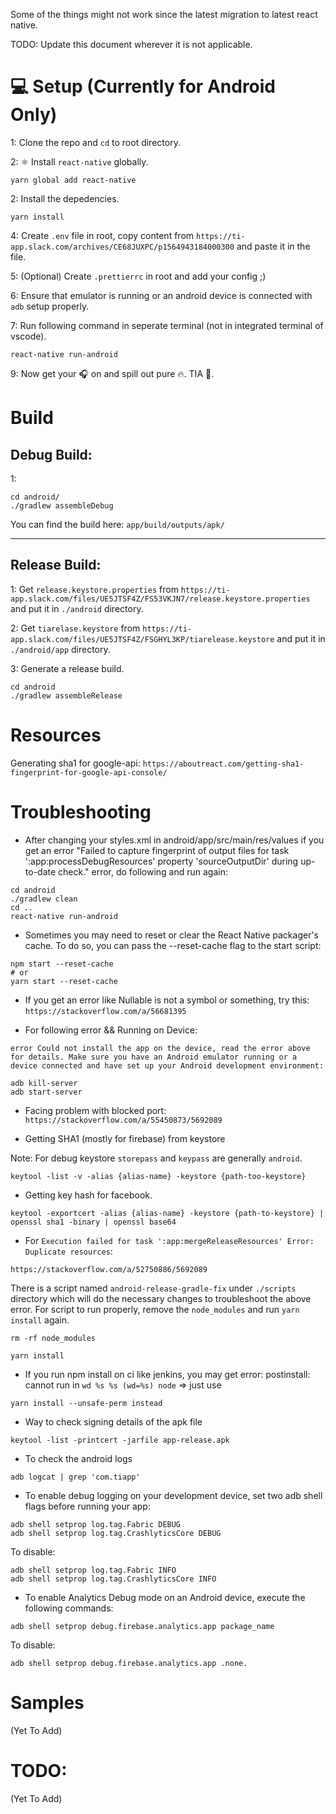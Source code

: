 Some of the things might not work since the latest migration to latest react native.

TODO: Update this document wherever it is not applicable.

# 💻 Setup (Currently for Android Only)

1: Clone the repo and `cd` to root directory.

2: ⚛ Install `react-native` globally.

```
yarn global add react-native
```

2: Install the depedencies.

```
yarn install
```

4: Create `.env` file in root, copy content from `https://ti-app.slack.com/archives/CE68JUXPC/p1564943184000300` and paste it in the file.

5: (Optional) Create `.prettierrc` in root and add your config ;)

6: Ensure that emulator is running or an android device is connected with `adb` setup properly.

7: Run following command in seperate terminal (not in integrated terminal of vscode).

```
react-native run-android
```

9: Now get your 🎧 on and spill out pure 🔥. TIA 🙏.

# Build

## Debug Build:

1:

```
cd android/
./gradlew assembleDebug
```

You can find the build here: `app/build/outputs/apk/`

---

## Release Build:

1: Get `release.keystore.properties` from `https://ti-app.slack.com/files/UE5JTSF4Z/FS53VKJN7/release.keystore.properties` and put it in `./android` directory.

2: Get `tiarelase.keystore` from `https://ti-app.slack.com/files/UE5JTSF4Z/FSGHYL3KP/tiarelease.keystore` and put it in `./android/app` directory.

3: Generate a release build.

```
cd android
./gradlew assembleRelease
```

# Resources

Generating sha1 for google-api:
`https://aboutreact.com/getting-sha1-fingerprint-for-google-api-console/`

# Troubleshooting

- After changing your styles.xml in android/app/src/main/res/values if you get an error "Failed to capture fingerprint of output files for task ':app:processDebugResources' property 'sourceOutputDir' during up-to-date check." error, do following and run again:

```
cd android
./gradlew clean
cd ..
react-native run-android
```

- Sometimes you may need to reset or clear the React Native packager's cache. To do so, you can pass the --reset-cache flag to the start script:

```
npm start --reset-cache
# or
yarn start --reset-cache
```

- If you get an error like Nullable is not a symbol or something, try this:
  `https://stackoverflow.com/a/56681395`

* For following error && Running on Device:

`error Could not install the app on the device, read the error above for details. Make sure you have an Android emulator running or a device connected and have set up your Android development environment:`

```
adb kill-server
adb start-server
```

- Facing problem with blocked port:
  `https://stackoverflow.com/a/55450873/5692089`

- Getting SHA1 (mostly for firebase) from keystore

Note: For debug keystore `storepass` and `keypass` are generally `android`.

```
keytool -list -v -alias {alias-name} -keystore {path-too-keystore}
```

- Getting key hash for facebook.

```
keytool -exportcert -alias {alias-name} -keystore {path-to-keystore} | openssl sha1 -binary | openssl base64
```

- For `Execution failed for task ':app:mergeReleaseResources' Error: Duplicate resources`:

`https://stackoverflow.com/a/52750886/5692089`

There is a script named `android-release-gradle-fix` under `./scripts` directory which will do the necessary changes to troubleshoot the above error. For script to run properly, remove the `node_modules` and run `yarn install` again.

```
rm -rf node_modules

yarn install
```

- If you run npm install on ci like jenkins, you may get error: postinstall: cannot run in `wd %s %s (wd=%s) node` => just use

```
yarn install --unsafe-perm instead
```

- Way to check signing details of the apk file

```
keytool -list -printcert -jarfile app-release.apk
```

- To check the android logs

```
adb logcat | grep 'com.tiapp'
```

- To enable debug logging on your development device, set two adb shell flags before running your app:

```
adb shell setprop log.tag.Fabric DEBUG
adb shell setprop log.tag.CrashlyticsCore DEBUG
```

To disable:

```
adb shell setprop log.tag.Fabric INFO
adb shell setprop log.tag.CrashlyticsCore INFO
```

- To enable Analytics Debug mode on an Android device, execute the following commands:

```
adb shell setprop debug.firebase.analytics.app package_name
```

To disable:

```
adb shell setprop debug.firebase.analytics.app .none.
```

# Samples

(Yet To Add)

# TODO:

(Yet To Add)
